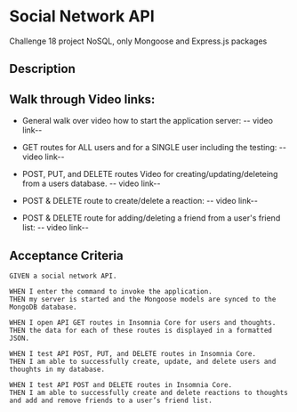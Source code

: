 # Social Network API
Challenge 18 project NoSQL, only Mongoose and Express.js packages

## Description



## Walk through Video links:

* General walk over video how to start the application server:
  -- video link--

* GET routes for ALL users and for a SINGLE user including the testing:
  -- video link--

* POST, PUT, and DELETE routes Video for creating/updating/deleteing from a users database.
  -- video link--
  
* POST & DELETE route to create/delete a reaction:
  -- video link--

* POST & DELETE route for adding/deleting a friend from a user's friend list:
  -- video link--


## Acceptance Criteria 

```
GIVEN a social network API.

WHEN I enter the command to invoke the application.
THEN my server is started and the Mongoose models are synced to the MongoDB database.

WHEN I open API GET routes in Insomnia Core for users and thoughts.
THEN the data for each of these routes is displayed in a formatted JSON.

WHEN I test API POST, PUT, and DELETE routes in Insomnia Core.
THEN I am able to successfully create, update, and delete users and thoughts in my database.

WHEN I test API POST and DELETE routes in Insomnia Core.
THEN I am able to successfully create and delete reactions to thoughts and add and remove friends to a user’s friend list.
```
